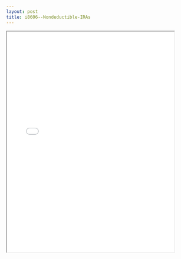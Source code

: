 ```yaml
---
layout: post
title: i8606--Nondeductible-IRAs
---
```


<div class="pdf-container">
<iframe src="/ea/assets/pdfs/i8606--Nondeductible-IRAs.pdf" height="600" width="90%" allowFullScreen="true"></iframe>
</div>

